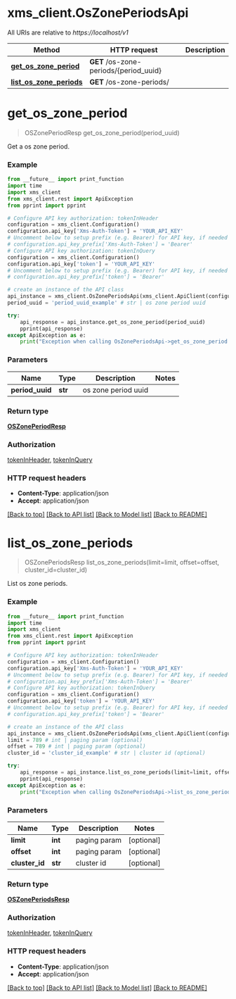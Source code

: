 # xms_client.OsZonePeriodsApi

All URIs are relative to *https://localhost/v1*

Method | HTTP request | Description
------------- | ------------- | -------------
[**get_os_zone_period**](OsZonePeriodsApi.md#get_os_zone_period) | **GET** /os-zone-periods/{period_uuid} | 
[**list_os_zone_periods**](OsZonePeriodsApi.md#list_os_zone_periods) | **GET** /os-zone-periods/ | 


# **get_os_zone_period**
> OSZonePeriodResp get_os_zone_period(period_uuid)



Get a os zone period.

### Example
```python
from __future__ import print_function
import time
import xms_client
from xms_client.rest import ApiException
from pprint import pprint

# Configure API key authorization: tokenInHeader
configuration = xms_client.Configuration()
configuration.api_key['Xms-Auth-Token'] = 'YOUR_API_KEY'
# Uncomment below to setup prefix (e.g. Bearer) for API key, if needed
# configuration.api_key_prefix['Xms-Auth-Token'] = 'Bearer'
# Configure API key authorization: tokenInQuery
configuration = xms_client.Configuration()
configuration.api_key['token'] = 'YOUR_API_KEY'
# Uncomment below to setup prefix (e.g. Bearer) for API key, if needed
# configuration.api_key_prefix['token'] = 'Bearer'

# create an instance of the API class
api_instance = xms_client.OsZonePeriodsApi(xms_client.ApiClient(configuration))
period_uuid = 'period_uuid_example' # str | os zone period uuid

try:
    api_response = api_instance.get_os_zone_period(period_uuid)
    pprint(api_response)
except ApiException as e:
    print("Exception when calling OsZonePeriodsApi->get_os_zone_period: %s\n" % e)
```

### Parameters

Name | Type | Description  | Notes
------------- | ------------- | ------------- | -------------
 **period_uuid** | **str**| os zone period uuid | 

### Return type

[**OSZonePeriodResp**](OSZonePeriodResp.md)

### Authorization

[tokenInHeader](../README.md#tokenInHeader), [tokenInQuery](../README.md#tokenInQuery)

### HTTP request headers

 - **Content-Type**: application/json
 - **Accept**: application/json

[[Back to top]](#) [[Back to API list]](../README.md#documentation-for-api-endpoints) [[Back to Model list]](../README.md#documentation-for-models) [[Back to README]](../README.md)

# **list_os_zone_periods**
> OSZonePeriodsResp list_os_zone_periods(limit=limit, offset=offset, cluster_id=cluster_id)



List os zone periods.

### Example
```python
from __future__ import print_function
import time
import xms_client
from xms_client.rest import ApiException
from pprint import pprint

# Configure API key authorization: tokenInHeader
configuration = xms_client.Configuration()
configuration.api_key['Xms-Auth-Token'] = 'YOUR_API_KEY'
# Uncomment below to setup prefix (e.g. Bearer) for API key, if needed
# configuration.api_key_prefix['Xms-Auth-Token'] = 'Bearer'
# Configure API key authorization: tokenInQuery
configuration = xms_client.Configuration()
configuration.api_key['token'] = 'YOUR_API_KEY'
# Uncomment below to setup prefix (e.g. Bearer) for API key, if needed
# configuration.api_key_prefix['token'] = 'Bearer'

# create an instance of the API class
api_instance = xms_client.OsZonePeriodsApi(xms_client.ApiClient(configuration))
limit = 789 # int | paging param (optional)
offset = 789 # int | paging param (optional)
cluster_id = 'cluster_id_example' # str | cluster id (optional)

try:
    api_response = api_instance.list_os_zone_periods(limit=limit, offset=offset, cluster_id=cluster_id)
    pprint(api_response)
except ApiException as e:
    print("Exception when calling OsZonePeriodsApi->list_os_zone_periods: %s\n" % e)
```

### Parameters

Name | Type | Description  | Notes
------------- | ------------- | ------------- | -------------
 **limit** | **int**| paging param | [optional] 
 **offset** | **int**| paging param | [optional] 
 **cluster_id** | **str**| cluster id | [optional] 

### Return type

[**OSZonePeriodsResp**](OSZonePeriodsResp.md)

### Authorization

[tokenInHeader](../README.md#tokenInHeader), [tokenInQuery](../README.md#tokenInQuery)

### HTTP request headers

 - **Content-Type**: application/json
 - **Accept**: application/json

[[Back to top]](#) [[Back to API list]](../README.md#documentation-for-api-endpoints) [[Back to Model list]](../README.md#documentation-for-models) [[Back to README]](../README.md)

